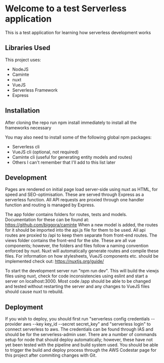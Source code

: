 Welcome to a test Serverless application
==================================================

This is a test application for learning how serverless development works

Libraries Used
-----------

This project uses:

* NodeJS
* Caminte
* nuxt
* VueJS 
* Serverless Framework
* Express


Installation
------------------

After cloning the repo run npm install immediately to install all the frameworks necessary

You may also need to install some of the following global npm packages:
* Serverless cli
* VueJS cli (optional, not required)
* Caminte cli (useful for generating entity models and routes)
* Others I can't remember that I'll add to this list later

Development
------------------
Pages are rendered on initial page load server-side using nuxt as HTML, for speed and SEO-optimisation. These are served through Express as a serverless function. All API requests are proxied through one handler function and routing is managed by Express.

The app folder contains folders for routes, tests and models. Documentation for these can be found at: https://github.com/biggora/caminte When a new model is added, the routes for it should be imported into the api.js file for them to be used. All api routes are proxied to /api to keep them separate from front-end routes.
The views folder contains the front-end for the site. These are all vue components; however, the folders and files follow a naming convention enforced by nuxt. Nuxt will automatically generate routes and compile these files. For information on how stylesheets, VueJS components etc. should be implemented check out: https://nuxtjs.org/guide/

To start the development server run "npm run dev". This will build the viewjs files using nuxt, check for code inconsistencies using eslint and start a server on localhost:3000. Most code /app should be able to be changed and tested without restarting the server and any changes to VueJS files should cause nuxt to rebuild.

Deployment
------------------
If you wish to deploy, you should first run "serverless config credentials --provider aws --key key_id --secret secret_key" and "serverless login" to connect serverless to aws. The credentials can be found through IAS and should be for the serverless-admin user. There are a number of commands setup for node that should deploy automatically; however, these have not yet been tested with the pipeline and build system used. You should be able to trigger the build and deploy process through the AWS Codestar page for this project after commiting changes with Git.
